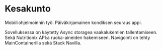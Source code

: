 # Kesakunto
Mobiiliohjelmoinnin työ. Päiväkirjamainen kondiksen seuraus appi.

Sovelluksessa on käytetty Async storagea vaakalukemien tallentamiseen. Sekä Nutritionix API:a ruoka-aineiden hakemiseen. Navigointi on tehty MainContainerilla sekä Stack Navilla.

